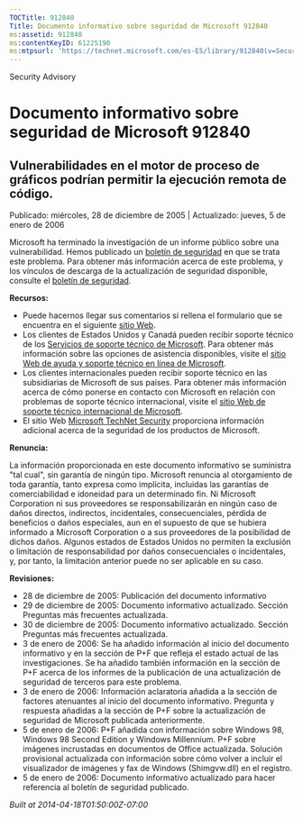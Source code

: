 ```yaml
---
TOCTitle: 912840
Title: Documento informativo sobre seguridad de Microsoft 912840
ms:assetid: 912840
ms:contentKeyID: 61225190
ms:mtpsurl: 'https://technet.microsoft.com/es-ES/library/912840(v=Security.10)'
---
```


Security Advisory

Documento informativo sobre seguridad de Microsoft 912840
=========================================================

Vulnerabilidades en el motor de proceso de gráficos podrían permitir la ejecución remota de código.
---------------------------------------------------------------------------------------------------

Publicado: miércoles, 28 de diciembre de 2005 | Actualizado: jueves, 5 de enero de 2006

Microsoft ha terminado la investigación de un informe público sobre una vulnerabilidad. Hemos publicado un [boletín de seguridad](http://www.microsoft.com/spain/technet/seguridad/boletines/ms06-001-it.mspx) en que se trata este problema. Para obtener más información acerca de este problema, y los vínculos de descarga de la actualización de seguridad disponible, consulte el [boletín de seguridad](http://www.microsoft.com/spain/technet/seguridad/boletines/ms06-001-it.mspx).

**Recursos:**

-   Puede hacernos llegar sus comentarios si rellena el formulario que se encuentra en el siguiente [sitio Web](https://support.microsoft.com/common/survey.aspx?scid=sw;en;1257&amp;showpage=1&amp;ws=technet&amp;sd=tech).
-   Los clientes de Estados Unidos y Canadá pueden recibir soporte técnico de los [Servicios de soporte técnico de Microsoft](http://go.microsoft.com/fwlink/?linkid=21131). Para obtener más información sobre las opciones de asistencia disponibles, visite el [sitio Web de ayuda y soporte técnico en línea de Microsoft](http://support.microsoft.com/).
-   Los clientes internacionales pueden recibir soporte técnico en las subsidiarias de Microsoft de sus países. Para obtener más información acerca de cómo ponerse en contacto con Microsoft en relación con problemas de soporte técnico internacional, visite el [sitio Web de soporte técnico internacional de Microsoft](http://go.microsoft.com/fwlink/?linkid=21155).
-   El sitio Web [Microsoft TechNet Security](http://go.microsoft.com/fwlink/?linkid=21132) proporciona información adicional acerca de la seguridad de los productos de Microsoft.

**Renuncia:**

La información proporcionada en este documento informativo se suministra "tal cual", sin garantía de ningún tipo. Microsoft renuncia al otorgamiento de toda garantía, tanto expresa como implícita, incluidas las garantías de comerciabilidad e idoneidad para un determinado fin. Ni Microsoft Corporation ni sus proveedores se responsabilizarán en ningún caso de daños directos, indirectos, incidentales, consecuenciales, pérdida de beneficios o daños especiales, aun en el supuesto de que se hubiera informado a Microsoft Corporation o a sus proveedores de la posibilidad de dichos daños. Algunos estados de Estados Unidos no permiten la exclusión o limitación de responsabilidad por daños consecuenciales o incidentales, y, por tanto, la limitación anterior puede no ser aplicable en su caso.

**Revisiones:**

-   28 de diciembre de 2005: Publicación del documento informativo
-   29 de diciembre de 2005: Documento informativo actualizado. Sección Preguntas más frecuentes actualizada.
-   30 de diciembre de 2005: Documento informativo actualizado. Sección Preguntas más frecuentes actualizada.
-   3 de enero de 2006: Se ha añadido información al inicio del documento informativo y en la sección de P+F que refleja el estado actual de las investigaciones. Se ha añadido también información en la sección de P+F acerca de los informes de la publicación de una actualización de seguridad de terceros para este problema.
-   3 de enero de 2006: Información aclaratoria añadida a la sección de factores atenuantes al inicio del documento informativo. Pregunta y respuesta añadidas a la sección de P+F sobre la actualización de seguridad de Microsoft publicada anteriormente.
-   5 de enero de 2006: P+F añadida con información sobre Windows 98, Windows 98 Second Edition y Windows Millennium. P+F sobre imágenes incrustadas en documentos de Office actualizada. Solución provisional actualizada con información sobre cómo volver a incluir el visualizador de imágenes y fax de Windows (Shimgvw.dll) en el registro.
-   5 de enero de 2006: Documento informativo actualizado para hacer referencia al boletín de seguridad publicado.

*Built at 2014-04-18T01:50:00Z-07:00*
